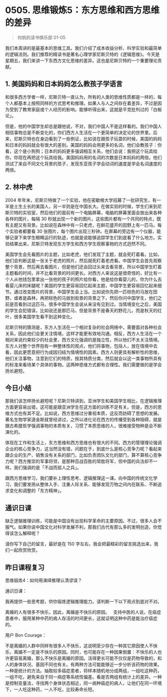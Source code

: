 # 0505. 思维锻炼5：东方思维和西方思维的差异
> 何帆的读书俱乐部
01-05

我们本周讲的是最基本的思维工具。我们介绍了成本收益分析、科学实验和最简单的逻辑法则。我们推荐的精读书是著名心理学家尼斯贝特的《逻辑思维》。今天是星期五，我们来讲一下东西方文化思维的差异。这也是尼斯贝特的一个重要理论贡献。

## 1. 美国妈妈和日本妈妈怎么教孩子学语言
和很多西方学者一样，尼斯贝特一直认为，所有的人类的思维性质都是一样的，每个人都基本上按照同样的方式思考和推理。如果人与人之间存在着差异，不过是因为受到了教育家庭或个人经历的影响。能够听得出来，这就是平克批判过的「白板论」。

但是，他的中国学生却总是跟他说，不对，我们中国人不是这样看的。我们中国人相信事物总是不断变化的，你们西方人生活在一个更简单的决定论的世界里。后来，尼斯贝特也在身边看到了一些例证，比如说在跟孩子玩耍的时候，美国的妈妈和日本的妈妈就会有很大的差别。美国的妈妈会用更多的名词，他们会教孩子：你看，这个是小狗狗；日本的妈妈更多强调相互关系，他们会说：我把这个玩具给你，你现在再把这个玩具给我。美国妈妈用的名词的次数是日本妈妈的两倍。他们测试了来自不同文化背景的孩子，发现东亚孩子学会动词的速度是学会名词速度的两倍。

## 2. 林中虎
2004 年年末，尼斯贝特做了一个实验，他在密歇根大学招募了一批研究生，有一半是土生土长的美国人，另一半则是在中国长大。在做实验的时候，学生们来到尼斯贝特的实验室，然后他们的面前有一个电脑屏幕，电脑的屏幕里面会放出来各种各样的图片，每隔 30 秒就出现一个新的图片。这些图片都有一个共同的特点，既有主题又有背景。比如说在森林中有一只老虎，在鲜花盛开的田野上有一匹马。每个实验者都要看 30 张图片，每个图片出现三秒钟。在屏幕的旁边有一个仪器，能够记录下来学生眼睛运行的轨迹，也就是说能够追踪学生们到底看了什么地方。实验结果出来，尼斯贝特发现东方学生和西方学生观察事物的方式迥然不同。

美国学生会先看图片的主题，比如老虎，他们发现了主题，就会死盯着看。比如，他们会判断这是一张关于老虎的照片，然后就死盯着老虎看。中国学生会首先观察整个背景，然后再去看图片，但是他们还会回过头来去看背景，所以中国学生盯着主题看的时间，并不比看背景的时间更长。对西方人来说这是很奇怪的，好比有一个人从他钱包里拿出一张他的孩子的照片给你看，他是给你看婴儿的，你为什么去看婴儿床的床腿呢？美国的学生更容易回忆起来主题，中国学生更容易回忆起来细节。通过改变图片的背景，中国学生会上当。比如说你先把一匹棕色的马放在田野，或者是森林，再把棕色的马放到街景的背景之下，然后你问中国学生，他们之前是否看到过这匹马，很多中国学生会说从来没有见到过。当情境变化之后，美国的学生会犯错误，比如说还是那匹马，但是背景不是春天的野花儿，而是秋天的红叶，很多美国学生看不到这种变化。

尼斯贝特的猜测是，东方人生活在一个相对复杂的社会网络中，需要面对各种社会关系，因此他们会更关注情境，这样才能更有效地沟通。相反，西方人生活在一个相对来说约束较少的社会里，西方文化强调的是独立性，所以他们不太关注情境。东方人对整个世界抱有一种整体性的观点，他们将事物，包括人，放在情境中去看，因此更愿意把行为成因归结为情境性的因素。西方人则更具有解析性的思维，他们关注事物，注意到它们的特质，按其特质分类，然后就会以这一类事物所具有的标准来看待某个具体的事物。这两种思维方式都有合理性。我们需要做的是学会扬长避短。

## 今日小结
那我们该怎样扬长避短呢？尼斯贝特讲到，亚洲学生和美国学生相比，在逻辑推理方面更容易出错，这可能是跟亚洲学生在这方面的训练不足有关。但是，西方的思维方式也有其不足。比如说，西方思维过分重视本质，这反而妨碍了思想的发展。著名生物学家道金斯就曾经讲过，之所以进化论在西方的传播受到各种阻碍，就是跟古希腊哲学强调事物的本质有关，习惯了本质思维的人，很难接受物种是会不断演化的。

体现在工作和生活上，东方思维和西方思维也有很大的不同。西方的管理理论强调企业的核心竞争力，这当然没有错，问题在于，到底什么是核心竞争力呢？看起来跟企业的生产、销售没有关系的部门，比如负责团队文化的部门，算不算核心竞争力呢？西方推崇的军事将领，是那种百战百胜的常胜将军，但中国的兵法却不一样。我们强调的是「不战而屈人之兵」。

跟西方思维学习，我们要补上理性思考、逻辑推理这一课。向中国的传统文化学习，我们要发扬从整体入手、注重人际关系、能够发现万物之间内在联系、不断追求变化和调整的「东方精神」。

## 通识日课
缺乏逻辑推理训练，可能是中国没有出现科学革命的主要原因。不过，很多人会不服气。如果你说中国文化对科学发展不利，那我们古代有那么多的发明创造，你觉得该怎么解释呢？

请你写下自己的留言，最好是在 150 字左右，我会把最精彩的留言挑选出来，我们一起欣赏欣赏。

## 昨日课程复习
思维锻炼4：如何用演绎推理认清谬误？

通识日课：

我再提供一些思考题，供你锻炼逻辑推理能力。请判断一下以下观点到底对不对。

离婚的人有很多不快乐，因此，离婚是不快乐的原因。
 
支持中医的人说，在癌症患者中，服用某种中药的病人存活的时间更长，这就证明这种中药是能治疗癌症的。

用户 Bon Courage：

不是离婚的人群中同样有很多人不快乐，这说明至少存在一种其它原因使人不快乐，离婚不一定是不快乐的原因。同时，也可能存在一种因果倒置：不快乐的人也许更容易离婚，那么不快乐是离婚的原因。活得更长可能不仅仅是药物导致的，和人的身体状况、基因不同也有关。有两种方法可能能够近一步分析该药物的效果。一种是统计的方法。抽取较多癌症患者，将样本随机地分成两组，一组吃这种药，一组不吃，避免来自于同一病症等系统性偏差。看是否两组有统计上的差异。一种是控制变量法，寻找两个身体状态相近，同一病种癌症的病人，让他们在同一环境下，一人吃这种药，一人不吃，比较寿命长短。




